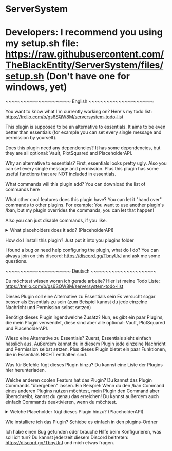 # ServerSystem

# Developers: I recommend you using my setup.sh file: https://raw.githubusercontent.com/TheBlackEntity/ServerSystem/files/setup.sh (Don't have one for windows, yet)

\~~~~~~~~~~~~~~~~~~~~~~ English ~~~~~~~~~~~~~~~~~~~~~~

You want to know what I'm currently working on?
Here's my todo list:
https://trello.com/b/gs6SQW8M/serversystem-todo-list

This plugin is supposed to be an alternative to essentials.
It aims to be even better than essentials (for example you can set every single message and permission by yourself).


Does this plugin need any dependencies?
It has some dependencies, but they are all optional: Vault, PlotSquared and PlaceholderAPI.


Why an alternative to essentials?
First, essentials looks pretty ugly.
Also you can set every single message and permission.
Plus this plugin has some useful functions that are NOT included in essentials.

What commands will this plugin add?
You can download the list of commands here


What other cool features does this plugin have?
You can let it "hand over" commands to other plugins.
For example:
You want to use another plugin's /ban, but my plugin overrides the commands, you can let that happen!

Also you can just disable commands, if you like.

<details><summary>What placeholders does it add? (PlaceholderAPI)</summary>
<pre>

%serversystem_money% -> Shows the unformatted balance

%serversystem_formattedmoney% -> Shows the formatted balance

%serversystem_drop% -> Shows if the player can drop items in vanish

%serversystem_pickup% -> Shows if the player can pick up items in vanish

%serversystem_chat% -> Shows if the place can chat in vanish

%serversystem_interact% -> Shows if the player can interact in vanish

%serversystem_vanish% -> Shows if the player is in vanish

%serversystem_god% -> Shows if the player is in god mode</pre>
</details>

How do I install this plugin?
Just put it into you plugins folder

I found a bug or need help configuring the plugin, what do I do?
You can always join on this discord: https://discord.gg/TbnyUrJ and ask me some questions.

\~~~~~~~~~~~~~~~~~~~~~~ Deutsch ~~~~~~~~~~~~~~~~~~~~~~

Du möchtest wissen woran ich gerade arbeite?
Hier ist meine Todo Liste:
https://trello.com/b/gs6SQW8M/serversystem-todo-list

Dieses Plugin soll eine Alternative zu Essentials sein
Es versucht sogar besser als Essentials zu sein (zum Beispiel kannst du jede einzelne Nachricht und Permission selbst setzen)


Benötigt dieses Plugin irgendwelche Zusätz?
Nun, es gibt ein paar Plugins, die mein Plugin verwendet, diese sind aber alle optional:
Vault, PlotSquared und PlaceholderAPI.


Wieso eine Alternative zu Essentials?
Zuerst, Essentials sieht einfach hässlich aus.
Außerdem kannst du in diesem Plugin jede einzelne Nachricht und Permission selbst setzen.
Plus dieses Plugin bietet ein paar Funktionen, die in Essentials NICHT enthalten sind.

Was für Befehle fügt dieses Plugin hinzu?
Du kannst eine Liste der Plugins hier herunterladen.


Welche anderen coolen Featurs hat das Plugin?
Du kannst das Plugin Commands "übergeben" lassen.
Ein Beispiel:
Wenn du den /ban Command eines anderen Plugins nutzen möchtest, mein Plugin den Command aber überschreibt, kannst du genau das erreichen!
Du kannst außerdem auch einfach Commands deaktivieren, wenn du möchtest.

<details><summary>Welche Placeholder fügt dieses Plugin hinzu? (PlaceholderAPI)</summary>
<pre>

%serversystem_money% -> Gibt den unformatierten Kontostand aus

%serversystem_formattedmoney% -> Gibt den formatierten Kontostand aus

%serversystem_drop% -> Zeigt ob der Spieler im Vanish Items droppen kann

%serversystem_pickup% -> Zeigt ob der Spieler im Vanish Items aufheben kann

%serversystem_chat% -> Zeigt ob der Spieler im Vanish Nachrichten schreiben kann

%serversystem_interact% -> Zeigt ob der Spieler im Vanish mit Blöcken interargieren kann

%serversystem_vanish% -> Zeigt ob der Spieler im Vanish ist

%serversystem_god% -> Zeigt ob der Spieler im GodMode ist</pre>
</details>
 

Wie installiere ich das Plugin?
Schiebe es einfach in den plugins-Ordner

Ich habe einen Bug gefunden oder brauche Hilfe beim Konfigurieren, was soll ich tun?
Du kannst jederzeit diesem Discord beitreten: https://discord.gg/TbnyUrJ und mich etwas fragen.
